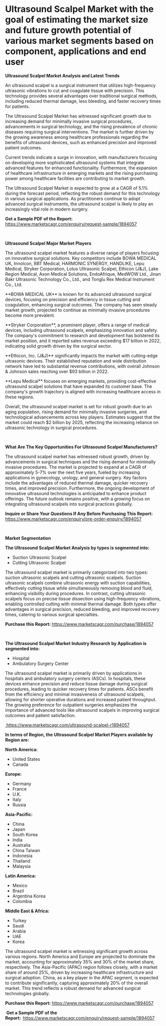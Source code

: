 <p><h1>Ultrasound Scalpel Market with the goal of estimating the market size and future growth potential of various market segments based on component, applications and end user</h1></p><p><strong>Ultrasound Scalpel Market Analysis and Latest Trends</strong></p>
<p><p>An ultrasound scalpel is a surgical instrument that utilizes high-frequency ultrasonic vibrations to cut and coagulate tissue with precision. This technology provides several advantages over traditional surgical methods, including reduced thermal damage, less bleeding, and faster recovery times for patients. </p><p>The Ultrasound Scalpel Market has witnessed significant growth due to increasing demand for minimally invasive surgical procedures, advancements in surgical technology, and the rising prevalence of chronic diseases requiring surgical interventions. The market is further driven by the growing awareness among healthcare professionals regarding the benefits of ultrasound devices, such as enhanced precision and improved patient outcomes.</p><p>Current trends indicate a surge in innovation, with manufacturers focusing on developing more sophisticated ultrasound systems that integrate advanced features for enhanced functionality. Furthermore, the expansion of healthcare infrastructure in emerging markets and the rising purchasing power among healthcare facilities are contributing to market growth. </p><p>The Ultrasound Scalpel Market is expected to grow at a CAGR of 5.1% during the forecast period, reflecting the robust demand for this technology in various surgical applications. As practitioners continue to adopt advanced surgical instruments, the ultrasound scalpel is likely to play an increasingly vital role in modern surgery.</p></p>
<p><strong>Get a Sample PDF of the Report:&nbsp;</strong> <a href="https://www.marketscagr.com/enquiry/request-sample/1894057?utm_campaign=3569&utm_medium=2&utm_source=Github&utm_content=ia&utm_term=16042025&utm_id=ultrasound-scalpel">https://www.marketscagr.com/enquiry/request-sample/1894057</a></p>
<p>&nbsp;</p>
<p><strong>Ultrasound Scalpel Major Market Players</strong></p>
<p><p>The ultrasound scalpel market features a diverse range of players focusing on innovative surgical solutions. Key competitors include BOWA MEDICAL UK, Innolcon, BBT Medical, HARMONIC SYNERGY, HANDLIKE, Lepu Medical, Stryker Corporation, Lotus Ultrasonic Scalpel, Ethicon (J&J), Lake Region Medical, Axon Medical Solutions, EndoAfrique, MedWOW Ltd., Jinan Bakr Ultrasonic Technology Co., Ltd., and Tonglu Rex Medical Instrument Co., Ltd.</p><p>**BOWA MEDICAL UK** is known for its advanced ultrasound surgical devices, focusing on precision and efficiency in tissue cutting and coagulation, enhancing surgical outcomes. The company has seen steady market growth, projected to continue as minimally invasive procedures become more prevalent.</p><p>**Stryker Corporation**, a prominent player, offers a range of medical devices, including ultrasound scalpels, emphasizing innovation and safety. The company's commitment to research and development has bolstered its market position, and it reported sales revenue exceeding $17 billion in 2022, indicating solid growth driven by the surgical sector.</p><p>**Ethicon, Inc. (J&J)** significantly impacts the market with cutting-edge ultrasonic devices. Their established reputation and wide distribution network have led to substantial revenue contributions, with overall Johnson & Johnson sales reaching over $93 billion in 2022.</p><p>**Lepu Medical** focuses on emerging markets, providing cost-effective ultrasound scalpel solutions that have expanded its customer base. The company's growth trajectory is aligned with increasing healthcare access in these regions.</p><p>Overall, the ultrasound scalpel market is set for robust growth due to an aging population, rising demand for minimally invasive surgeries, and technological advancements across key players. Estimates suggest that the market could reach $2 billion by 2025, reflecting the increasing reliance on ultrasonic technology in surgical procedures.</p></p>
<p>&nbsp;</p>
<p><strong>What Are The Key Opportunities For Ultrasound Scalpel Manufacturers?</strong></p>
<p><p>The ultrasound scalpel market has witnessed robust growth, driven by advancements in surgical techniques and the rising demand for minimally invasive procedures. The market is projected to expand at a CAGR of approximately 5-7% over the next five years, fueled by increasing applications in gynecology, urology, and general surgery. Key factors include the advantages of reduced thermal damage, quicker recovery times, and improved precision. Furthermore, the ongoing development of innovative ultrasound technologies is anticipated to enhance product offerings. The future outlook remains positive, with a growing focus on integrating ultrasound scalpels into surgical practices globally.</p></p>
<p><strong>Inquire or Share Your Questions If Any Before Purchasing This Report:</strong> <a href="https://www.marketscagr.com/enquiry/pre-order-enquiry/1894057?utm_campaign=3569&utm_medium=2&utm_source=Github&utm_content=ia&utm_term=16042025&utm_id=ultrasound-scalpel">https://www.marketscagr.com/enquiry/pre-order-enquiry/1894057</a></p>
<p>&nbsp;</p>
<p><strong>Market Segmentation</strong></p>
<p><strong>The Ultrasound Scalpel Market Analysis by types is segmented into:</strong></p>
<p><ul><li>Suction Ultrasonic Scalpel</li><li>Cutting Ultrasonic Scalpel</li></ul></p>
<p><p>The ultrasound scalpel market is primarily categorized into two types: suction ultrasonic scalpels and cutting ultrasonic scalpels. Suction ultrasonic scalpels combine ultrasonic energy with suction capabilities, effectively cutting tissue while simultaneously removing blood and fluid, enhancing visibility during procedures. In contrast, cutting ultrasonic scalpels focus on precise tissue dissection using high-frequency vibrations, enabling controlled cutting with minimal thermal damage. Both types offer advantages in surgical precision, reduced bleeding, and improved recovery times, catering to various surgical specialties.</p></p>
<p><strong>Purchase this Report:&nbsp;</strong><a href="https://www.marketscagr.com/purchase/1894057?utm_campaign=3569&utm_medium=2&utm_source=Github&utm_content=ia&utm_term=16042025&utm_id=ultrasound-scalpel">https://www.marketscagr.com/purchase/1894057</a></p>
<p>&nbsp;</p>
<p><strong>The Ultrasound Scalpel Market Industry Research by Application is segmented into:</strong></p>
<p><ul><li>Hospital</li><li>Ambulatory Surgery Center</li></ul></p>
<p><p>The ultrasound scalpel market is primarily driven by applications in hospitals and ambulatory surgery centers (ASCs). In hospitals, these devices enhance precision and reduce tissue damage during surgical procedures, leading to quicker recovery times for patients. ASCs benefit from the efficiency and minimal invasiveness of ultrasound scalpels, allowing for shorter operative durations and increased patient throughput. The growing preference for outpatient surgeries emphasizes the importance of advanced tools like ultrasound scalpels in improving surgical outcomes and patient satisfaction.</p></p>
<p><a href="https://www.marketscagr.com/ultrasound-scalpel-r1894057?utm_campaign=3569&utm_medium=2&utm_source=Github&utm_content=ia&utm_term=16042025&utm_id=ultrasound-scalpel">&nbsp;https://www.marketscagr.com/ultrasound-scalpel-r1894057</a></p>
<p><strong>In terms of Region, the Ultrasound Scalpel Market Players available by Region are:</strong></p>
<p>
    <p> <strong> North America: </strong>
        <ul>
            <li>United States</li>
            <li>Canada</li>
        </ul>
        </p> 
    <p> <strong> Europe: </strong>
        <ul>
            <li>Germany</li>
            <li>France</li>
            <li>U.K.</li>
            <li>Italy</li>
            <li>Russia</li>
        </ul>
        </p> 
    <p> <strong> Asia-Pacific: </strong>
        <ul>
            <li>China</li>
            <li>Japan</li>
            <li>South Korea</li>
            <li>India</li>
            <li>Australia</li>
            <li>China Taiwan</li>
            <li>Indonesia</li>
            <li>Thailand</li>
            <li>Malaysia</li>
        </ul>
        </p> 
    <p> <strong> Latin America: </strong>
        <ul>
            <li>Mexico</li>
            <li>Brazil</li>
            <li>Argentina Korea</li>
            <li>Colombia</li>
        </ul>
        </p> 
    <p> <strong> Middle East & Africa: </strong>
        <ul>
            <li>Turkey</li>
            <li>Saudi</li>
            <li>Arabia</li>
            <li>UAE</li>
            <li>Korea</li>
        </ul>
    </p>
    </p>
<p><p>The ultrasound scalpel market is witnessing significant growth across various regions. North America and Europe are projected to dominate the market, accounting for approximately 35% and 30% of the market share, respectively. The Asia-Pacific (APAC) region follows closely, with a market share of around 25%, driven by increasing healthcare infrastructure and surgical adoption. China, as a key player in the APAC segment, is expected to contribute significantly, capturing approximately 20% of the overall market. This trend reflects a robust demand for advanced surgical technologies globally.</p></p>
<p><strong>Purchase this Report: </strong><a href="https://www.marketscagr.com/purchase/1894057?utm_campaign=3569&utm_medium=2&utm_source=Github&utm_content=ia&utm_term=16042025&utm_id=ultrasound-scalpel">https://www.marketscagr.com/purchase/1894057</a></p>
<p>&nbsp;<strong>Get a Sample PDF of the Report:&nbsp;&nbsp;</strong><a href="https://www.marketscagr.com/enquiry/request-sample/1894057?utm_campaign=3569&utm_medium=2&utm_source=Github&utm_content=ia&utm_term=16042025&utm_id=ultrasound-scalpel">https://www.marketscagr.com/enquiry/request-sample/1894057</a></p>
<p><strong></strong></p>
<p><p></p><p></p><p></p></p>